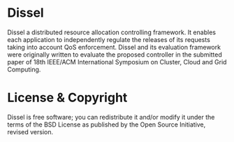 # Dissel
Dissel a distributed resource allocation controlling framework. It enables each application to independently regulate the releases of its requests taking into account QoS enforcement. Dissel and its evaluation framework were originally written to evaluate the proposed controller in the submitted paper of 18th IEEE/ACM International Symposium on Cluster, Cloud and Grid Computing.

# License & Copyright
Dissel is free software; you can redistribute it and/or modify it under the terms of the BSD License as published by the Open Source Initiative, revised version.

